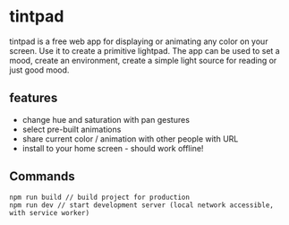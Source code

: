 # tintpad

tintpad is a free web app for displaying or animating any color on your screen. Use it to create a primitive lightpad. The app can be used to set a mood, create an environment, create a simple light source for reading or just good mood.

## features

* change hue and saturation with pan gestures
* select pre-built animations
* share current color / animation with other people with URL
* install to your home screen - should work offline!

## Commands

```
npm run build // build project for production
npm run dev // start development server (local network accessible, with service worker)
```